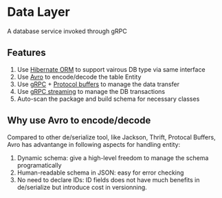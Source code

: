 # Data Layer

A database service invoked through gRPC 

## Features

1. Use [Hibernate ORM](http://hibernate.org/orm/) to support vairous DB type via same interface
1. Use [Avro](http://avro.apache.org/) to encode/decode the table Entity
1. Use [gRPC](https://grpc.io/) + [Protocol buffers](https://developers.google.com/protocol-buffers/) to manage the data transfer
1. Use [gRPC streaming](https://grpc.io/docs/guides/concepts.html#server-streaming-rpc) to manage the DB transactions
1. Auto-scan the package and build schema for necessary classes


## Why use Avro to encode/decode
Compared to other de/serialize tool, like Jackson, Thrift, Protocal Buffers, Avro has advantange in following aspects for handling entity: 
1. Dynamic schema: give a high-level freedom to manage the schema programatically
1. Human-readable schema in JSON: easy for error checking
1. No need to declare IDs: ID fields does not have much benefits in de/serialize but introduce cost in versionning.
